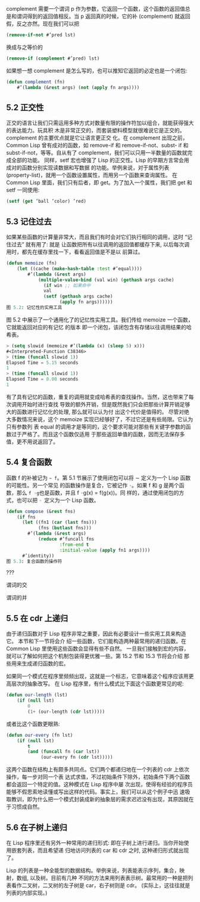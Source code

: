 

complement 需要一个谓词 p 作为参数，它返回一个函数，这个函数的返回值总是和谓词得到的返回值相反。当 p 返回真的时候，它的补 (complement) 就返回假，反之亦然。现在我们可以把

```lisp
(remove-if-not #’pred lst)
```

换成与之等价的

```lisp
(remove-if (complement #’pred) lst)
```

如果想一想 complement 是怎么写的，也可以推知它返回的必定也是一个闭包:

```lisp
(defun complement (fn)
	#’(lambda (&rest args) (not (apply fn args))))
```



## 5.2 正交性

正交的语言让我们只需运用多种方式对数量有限的操作符加以组合，就能获得强大的表达能力。玩具积
木是非常正交的，而套装塑料模型就很难说它是正交的。 complement 的主要优点就是它让语言更正交
化。在 complement 出现之前，Common Lisp 曾有成对的函数，如 remove-if 和 remove-if-not、subst-
if 和 subst-if-not，等等。自从有了 complement，我们可以只用一半数量的函数就完成全部的功能。
同样，setf 宏也增强了 Lisp 的正交性。Lisp 的早期方言常会用成对的函数分别实现读数据和写数据
的功能。举例来说，对于属性列表 (property-list)，就用一个函数设置属性，而用另一个函数来查询属性。
在 Common Lisp 里面，我们只有后者，即 get。为了加入一个属性，我们把 get 和 setf 一同使用:

```lisp
(setf (get ’ball ’color) ’red)
```



## 5.3 记住过去

如果某些函数的计算量非常大，而且我们有时会对它们执行相同的调用，这时 “记住过去” 就有用了: 就是
让函数把所有以往调用的返回值都缓存下来, 以后每次调用时，都先在缓存里找一下，看看返回值是不是以
前算过。

```lisp
(defun memoize (fn)
	(let ((cache (make-hash-table :test #’equal))))
		#’(lambda (&rest args)
			(multiple-value-bind (val win) (gethash args cache)
              (if win ;; 如果命中
              val
              (setf (gethash args cache)
              		(apply fn args))))))
图 5.2: 记忆性的实用工具
```

图 5.2 中展示了一个通用化了的记忆性实用工具。我们传给 memoize 一个函数，它就能返回对应的有记忆
的版本 即一个闭包，该闭包含有存储以往调用结果的哈希表。

```lisp
> (setq slowid (memoize #’(lambda (x) (sleep 5) x)))
#<Interpreted-Function C38346>
> (time (funcall slowid 1))
Elapsed Time = 5.15 seconds
1
> (time (funcall slowid 1))
Elapsed Time = 0.00 seconds
1
```

有了具有记忆的函数，重复的调用就变成哈希表的查找操作。当然，这也带来了每次调用开始时进行查找
导致的额外开销，但是既然我们只会把那些计算开销足够大的函数进行记忆化的处理, 那么就可以认为付
出这个代价是值得的。
尽管对绝大多数情况来说，这个 memoize 实现已经够好了，不过它还是有些局限。它认为只有参数列
表 equal 的调用才是等同的，这个要求可能对那些有关键字参数的函数过于严格了。而且这个函数仅适用
于那些返回单值的函数，因而无法保存多值，更不用说返回了。

## 5.4 复合函数

函数 f 的补被记为 `∼ f`。第 5.1 节展示了使用闭包可以将 ∼ 定义为一个 Lisp 函数的可能性。另一个常见
的函数操作是复合，它被记作 `◦`。如果 f 和 g 是两个函数，那么 `f ◦g`也是函数，并且 f `◦`g(x) = f(g(x))。同
样的，通过使用闭包的方式，也可以把 `◦ `定义为一个 Lisp 函数。

```lisp
(defun compose (&rest fns)
	(if fns
      (let ((fn1 (car (last fns)))
      		(fns (butlast fns)))
        #’(lambda (&rest args)
            (reduce #’funcall fns
            		:from-end t
            		:initial-value (apply fn1 args))))
      #’identity))
图 5.3: 复合函数的操作符
```

???

谓词的交

谓词的并

## 5.5 在 cdr 上递归

由于递归函数对于 Lisp 程序非常之重要，因此有必要设计一些实用工具来构造它。 本节和下一节将会介
绍一些函数，它们能构造两种最常用的递归函数。在 Common Lisp 里使用这些函数会显得有些不自然。
一旦我们接触到宏的内容，就可以了解如何把这个机制包装得更优雅一些。第 15.2 节和 15.3 节将会介绍
那些用来生成递归函数的宏。

如果同一个模式在程序里频频出现，这就是一个标志，它意味着这个程序应该用更高层次的抽象改写。
在 Lisp 程序里，有什么模式比下面这个函数更常见的呢:

```lisp
(defun our-length (lst)
	(if (null lst)
		0
		(1+ (our-length (cdr lst)))))
```

或者比这个函数更眼熟:

```lisp
(defun our-every (fn lst)
	(if (null lst)
		t
		(and (funcall fn (car lst))
			 (our-every fn (cdr lst)))))
```

这两个函数在结构上有颇多共同点。它们两个都递归地在一个列表的 cdr 上依次操作，每一步对同一个表
达式求值，不过初始条件下除外，初始条件下两个函数都会返回一个特定的值。这种模式在 Lisp 程序中屡
次出现，使得有经验的程序员能够不假思索地读懂或写出这样的代码。事实上，我们可以从这个例子中迅
速吸取教训，即为什么把一个模式封装成新的抽象层的需求迟迟没有出现，其原因就在于习惯成自然。

## 5.6 在子树上递归

在 Lisp 程序里还有另外一种常用的递归形式: 即在子树上进行递归。当你开始使用嵌套列表，而且希望递
归地访问列表的 car 和 cdr 之时, 这种递归形式就出现了。

Lisp 的列表是一种全能型的数据结构。举例来说，列表能表示序列，集合，映射，数组, 以及树。目前有几种
不同的方法来用列表表示树。最常用的一种是把列表看作二叉树，二叉树的左子树是 car，右子树则是 cdr。
(实际上，这往往就是列表的内部实现。)







